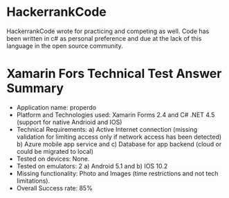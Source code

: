 # HackerrankCode

HackerrankCode wrote for practicing and competing as well.
Code has been written in c# as personal preference and due at the lack of this language in the open source community.

# Xamarin Fors Technical Test Answer Summary

+ Application name: properdo
+ Platform and Technologies used: Xamarin Forms 2.4 and C# .NET 4.5 (support for native Andrioid and IOS)
+ Technical Requirements: a) Active Internet connection (missing validation for limiting access only if network access has been detected) b) Azure mobile app service and c) Database for app backend (cloud or could be migrated to local)
+ Tested on devices: None.
+ Tested on emulators: 2 a) Android 5.1 and b) IOS 10.2
+ Missing functionality: Photo and Images (time restrictions and not tech limitations).
+ Overall Success rate: 85%
